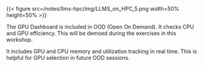 {{< figure src=/notes/llms-hpc/img/LLMS_on_HPC_5.png width=50% height=50% >}}

The GPU Dashboard is included in OOD (Open On Demand). It checks CPU and GPU efficiency. This will be demoed during the exercises in this workshop.

It includes GPU and CPU memory and utilization tracking in real time. This is helpful for GPU selection in future OOD sessions.

